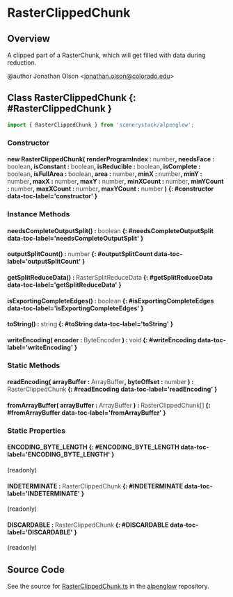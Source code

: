 # RasterClippedChunk

## Overview

A clipped part of a RasterChunk, which will get filled with data during reduction.

@author Jonathan Olson &lt;jonathan.olson@colorado.edu&gt;

## Class RasterClippedChunk {: #RasterClippedChunk }


```js
import { RasterClippedChunk } from 'scenerystack/alpenglow';
```
### Constructor

#### new RasterClippedChunk( renderProgramIndex : <span style="font-weight: 400; opacity: 80%;">number</span>, needsFace : <span style="font-weight: 400; opacity: 80%;">boolean</span>, isConstant : <span style="font-weight: 400; opacity: 80%;">boolean</span>, isReducible : <span style="font-weight: 400; opacity: 80%;">boolean</span>, isComplete : <span style="font-weight: 400; opacity: 80%;">boolean</span>, isFullArea : <span style="font-weight: 400; opacity: 80%;">boolean</span>, area : <span style="font-weight: 400; opacity: 80%;">number</span>, minX : <span style="font-weight: 400; opacity: 80%;">number</span>, minY : <span style="font-weight: 400; opacity: 80%;">number</span>, maxX : <span style="font-weight: 400; opacity: 80%;">number</span>, maxY : <span style="font-weight: 400; opacity: 80%;">number</span>, minXCount : <span style="font-weight: 400; opacity: 80%;">number</span>, minYCount : <span style="font-weight: 400; opacity: 80%;">number</span>, maxXCount : <span style="font-weight: 400; opacity: 80%;">number</span>, maxYCount : <span style="font-weight: 400; opacity: 80%;">number</span> ) {: #constructor data-toc-label='constructor' }

### Instance Methods

#### needsCompleteOutputSplit() : <span style="font-weight: 400; opacity: 80%;">boolean</span> {: #needsCompleteOutputSplit data-toc-label='needsCompleteOutputSplit' }

#### outputSplitCount() : <span style="font-weight: 400; opacity: 80%;">number</span> {: #outputSplitCount data-toc-label='outputSplitCount' }

#### getSplitReduceData() : <span style="font-weight: 400; opacity: 80%;">RasterSplitReduceData</span> {: #getSplitReduceData data-toc-label='getSplitReduceData' }

#### isExportingCompleteEdges() : <span style="font-weight: 400; opacity: 80%;">boolean</span> {: #isExportingCompleteEdges data-toc-label='isExportingCompleteEdges' }

#### toString() : <span style="font-weight: 400; opacity: 80%;">string</span> {: #toString data-toc-label='toString' }

#### writeEncoding( encoder : <span style="font-weight: 400; opacity: 80%;">ByteEncoder</span> ) : <span style="font-weight: 400; opacity: 80%;">void</span> {: #writeEncoding data-toc-label='writeEncoding' }

### Static Methods

#### readEncoding( arrayBuffer : <span style="font-weight: 400; opacity: 80%;">ArrayBuffer</span>, byteOffset : <span style="font-weight: 400; opacity: 80%;">number</span> ) : <span style="font-weight: 400; opacity: 80%;">RasterClippedChunk</span> {: #readEncoding data-toc-label='readEncoding' }

#### fromArrayBuffer( arrayBuffer : <span style="font-weight: 400; opacity: 80%;">ArrayBuffer</span> ) : <span style="font-weight: 400; opacity: 80%;">RasterClippedChunk[]</span> {: #fromArrayBuffer data-toc-label='fromArrayBuffer' }

### Static Properties

#### ENCODING_BYTE_LENGTH {: #ENCODING_BYTE_LENGTH data-toc-label='ENCODING_BYTE_LENGTH' }

(readonly)

#### INDETERMINATE : <span style="font-weight: 400; opacity: 80%;">RasterClippedChunk</span> {: #INDETERMINATE data-toc-label='INDETERMINATE' }

(readonly)

#### DISCARDABLE : <span style="font-weight: 400; opacity: 80%;">RasterClippedChunk</span> {: #DISCARDABLE data-toc-label='DISCARDABLE' }

(readonly)



## Source Code

See the source for [RasterClippedChunk.ts](https://github.com/phetsims/alpenglow/blob/main/js/parallel/raster-clip/RasterClippedChunk.ts) in the [alpenglow](https://github.com/phetsims/alpenglow) repository.
